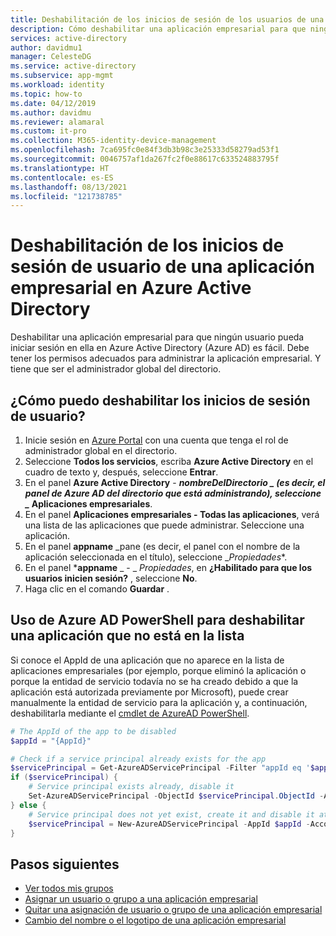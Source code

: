 ```yaml
---
title: Deshabilitación de los inicios de sesión de los usuarios de una aplicación empresarial en Azure AD
description: Cómo deshabilitar una aplicación empresarial para que ningún usuario pueda iniciar sesión en ella en Azure Active Directory
services: active-directory
author: davidmu1
manager: CelesteDG
ms.service: active-directory
ms.subservice: app-mgmt
ms.workload: identity
ms.topic: how-to
ms.date: 04/12/2019
ms.author: davidmu
ms.reviewer: alamaral
ms.custom: it-pro
ms.collection: M365-identity-device-management
ms.openlocfilehash: 7ca695fc0e84f3db3b98c3e25333d58279ad53f1
ms.sourcegitcommit: 0046757af1da267fc2f0e88617c633524883795f
ms.translationtype: HT
ms.contentlocale: es-ES
ms.lasthandoff: 08/13/2021
ms.locfileid: "121738785"
---
```

# <a name="disable-user-sign-ins-for-an-enterprise-app-in-azure-active-directory"></a>Deshabilitación de los inicios de sesión de usuario de una aplicación empresarial en Azure Active Directory

Deshabilitar una aplicación empresarial para que ningún usuario pueda iniciar sesión en ella en Azure Active Directory (Azure AD) es fácil. Debe tener los permisos adecuados para administrar la aplicación empresarial. Y tiene que ser el administrador global del directorio.

## <a name="how-do-i-disable-user-sign-ins"></a>¿Cómo puedo deshabilitar los inicios de sesión de usuario?

1. Inicie sesión en [Azure Portal](https://portal.azure.com) con una cuenta que tenga el rol de administrador global en el directorio.
1. Seleccione **Todos los servicios**, escriba **Azure Active Directory** en el cuadro de texto y, después, seleccione **Entrar**.
1. En el panel **Azure Active Directory** -  **_nombreDelDirectorio_ *_ (es decir, el panel de Azure AD del directorio que está administrando), seleccione _* Aplicaciones empresariales**.
1. En el panel **Aplicaciones empresariales - Todas las aplicaciones**, verá una lista de las aplicaciones que puede administrar. Seleccione una aplicación.
1. En el panel **appname** _pane (es decir, el panel con el nombre de la aplicación seleccionada en el título), seleccione _*Propiedades**.
1. En el panel ***appname** _ - _ *Propiedades*, en **¿Habilitado para que los usuarios inicien sesión?** , seleccione **No**.
1. Haga clic en el comando **Guardar** .

## <a name="use-azure-ad-powershell-to-disable-an-unlisted-app"></a>Uso de Azure AD PowerShell para deshabilitar una aplicación que no está en la lista

Si conoce el AppId de una aplicación que no aparece en la lista de aplicaciones empresariales (por ejemplo, porque eliminó la aplicación o porque la entidad de servicio todavía no se ha creado debido a que la aplicación está autorizada previamente por Microsoft), puede crear manualmente la entidad de servicio para la aplicación y, a continuación, deshabilitarla mediante el [cmdlet de AzureAD PowerShell](/powershell/module/azuread/New-AzureADServicePrincipal).

```PowerShell
# The AppId of the app to be disabled
$appId = "{AppId}"

# Check if a service principal already exists for the app
$servicePrincipal = Get-AzureADServicePrincipal -Filter "appId eq '$appId'"
if ($servicePrincipal) {
    # Service principal exists already, disable it
    Set-AzureADServicePrincipal -ObjectId $servicePrincipal.ObjectId -AccountEnabled $false
} else {
    # Service principal does not yet exist, create it and disable it at the same time
    $servicePrincipal = New-AzureADServicePrincipal -AppId $appId -AccountEnabled $false
}
```

## <a name="next-steps"></a>Pasos siguientes

* [Ver todos mis grupos](../fundamentals/active-directory-groups-view-azure-portal.md)
* [Asignar un usuario o grupo a una aplicación empresarial](assign-user-or-group-access-portal.md)
* [Quitar una asignación de usuario o grupo de una aplicación empresarial](./assign-user-or-group-access-portal.md)
* [Cambio del nombre o el logotipo de una aplicación empresarial](./add-application-portal-configure.md)
